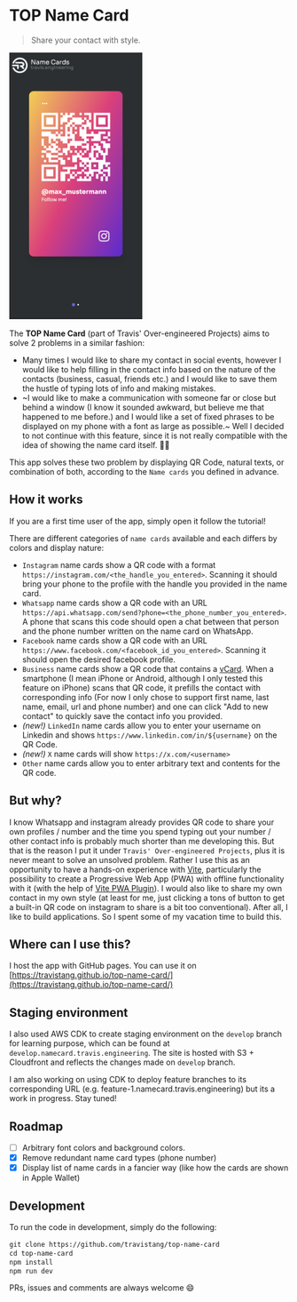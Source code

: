 # TOP Name Card

> Share your contact with style.

<img src="screenshots/main.png" width="240px" height="480px" alt="Screenshot of the main page" />

The **TOP Name Card** (part of Travis' Over-engineered Projects) aims to solve 2 problems in a similar fashion:

- Many times I would like to share my contact in social events, however I would like to help filling in the contact info based on the nature of the contacts (business, casual, friends etc.) and I would like to save them the hustle of typing lots of info and making mistakes.
- ~I would like to make a communication with someone far or close but behind a window (I know it sounded awkward, but believe me that happened to me before.) and I would like a set of fixed phrases to be displayed on my phone with a font as large as possible.~ Well I decided to not continue with this feature, since it is not really compatible with the idea of showing the name card itself. 🤷‍♂️

This app solves these two problem by displaying QR Code, natural texts, or combination of both, according to the `Name cards` you defined in advance.

## How it works

If you are a first time user of the app, simply open it follow the tutorial!

There are different categories of `name cards` available and each differs by colors and display nature:

- `Instagram` name cards show a QR code with a format `https://instagram.com/<the_handle_you_entered>`. Scanning it should bring your phone to the profile with the handle you provided in the name card.
- `Whatsapp` name cards show a QR code with an URL `https://api.whatsapp.com/send?phone=<the_phone_number_you_entered>`. A phone that scans this code should open a chat between that person and the phone number written on the name card on WhatsApp.
- `Facebook` name cards show a QR code with an URL `https://www.facebook.com/<facebook_id_you_entered>`. Scanning it should open the desired facebook profile.
- `Business` name cards show a QR code that contains a [vCard](https://en.m.wikipedia.org/wiki/VCard). When a smartphone (I mean iPhone or Android, although I only tested this feature on iPhone) scans that QR code, it prefills the contact with corresponding info (For now I only chose to support first name, last name, email, url and phone number) and one can click "Add to new contact" to quickly save the contact info you provided.
- _(new!)_ `LinkedIn` name cards allow you to enter your username on Linkedin and shows `https://www.linkedin.com/in/${username}` on the QR Code.
- _(new!)_ `X` name cards will show `https://x.com/<username>`
- `Other` name cards allow you to enter arbitrary text and contents for the QR code.

## But why?

I know Whatsapp and instagram already provides QR code to share your own profiles / number and the time you spend typing out your number / other contact info is probably much shorter than me developing this. But that is the reason I put it under `Travis' Over-engineered Projects`, plus it is never meant to solve an unsolved problem. Rather I use this as an opportunity to have a hands-on experience with [Vite](https://vitejs.dev), particularly the possibility to create a Progressive Web App (PWA) with offline functionality with it (with the help of [Vite PWA Plugin](https://vite-pwa-org.netlify.app)). I would also like to share my own contact in my own style (at least for me, just clicking a tons of button to get a built-in QR code on instagram to share is a bit too conventional). After all, I like to build applications. So I spent some of my vacation time to build this.

## Where can I use this?

I host the app with GitHub pages. You can use it on [https://travistang.github.io/top-name-card/](https://travistang.github.io/top-name-card/)

## Staging environment

I also used AWS CDK to create staging environment on the `develop` branch for learning purpose, which can be found at `develop.namecard.travis.engineering`. The site is hosted with S3 + Cloudfront and reflects the changes made on `develop` branch.

I am also working on using CDK to deploy feature branches to its corresponding URL (e.g. feature-1.namecard.travis.engineering) but its a work in progress. Stay tuned!

## Roadmap

- [ ] Arbitrary font colors and background colors.
- [x] Remove redundant name card types (phone number)
- [x] Display list of name cards in a fancier way (like how the cards are shown in Apple Wallet)

## Development

To run the code in development, simply do the following:

```
git clone https://github.com/travistang/top-name-card
cd top-name-card
npm install
npm run dev
```

PRs, issues and comments are always welcome 😄
